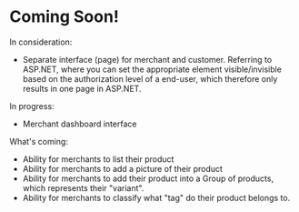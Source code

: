 # Coming Soon!

In consideration:
- Separate interface (page) for merchant and customer. Referring to ASP.NET, where you can set the appropriate element visible/invisible based on the authorization level of a end-user, which therefore only results in one page in ASP.NET.

In progress:
- Merchant dashboard interface

What's coming:
- Ability for merchants to list their product
- Ability for merchants to add a picture of their product
- Ability for merchants to add their product into a Group of products, which represents their "variant".
- Ability for merchants to classify what "tag" do their product belongs to.

